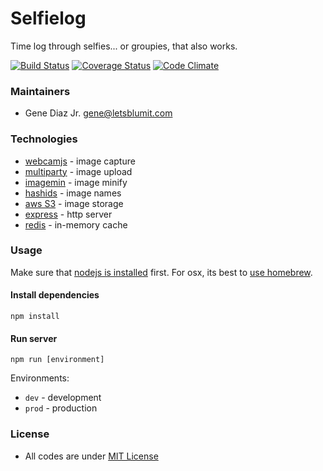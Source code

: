 # Selfielog
Time log through selfies... or groupies, that also works.

[![Build Status](https://travis-ci.org/letsblumit/selfielog.svg)](https://travis-ci.org/letsblumit/selfielog)
[![Coverage Status](https://coveralls.io/repos/letsblumit/selfielog/badge.svg)](https://coveralls.io/r/letsblumit/selfielog)
[![Code Climate](https://codeclimate.com/github/letsblumit/selfielog/badges/gpa.svg)](https://codeclimate.com/github/letsblumit/selfielog)


### Maintainers
* Gene Diaz Jr. <gene@letsblumit.com>

### Technologies
* [webcamjs](http://pixlcore.com/read/WebcamJS) - image capture
* [multiparty](https://github.com/andrewrk/node-multiparty/) - image upload
* [imagemin](https://github.com/imagemin/imagemin) - image minify
* [hashids](http://hashids.org/) - image names
* [aws S3](http://aws.amazon.com/s3/) - image storage
* [express](http://expressjs.com/) - http server
* [redis](http://redis.io/) - in-memory cache

### Usage
Make sure that [nodejs is installed](http://nodejs.org/download/) first.
For osx, its best to [use homebrew](http://shapeshed.com/setting-up-nodejs-and-npm-on-mac-osx/).

#### Install dependencies
```
npm install
```

#### Run server
```
npm run [environment]
```

Environments:
* `dev` - development
* `prod` - production

### License
* All codes are under [MIT License](https://github.com/letsblumit/selfielog/blob/master/LICENSE)
